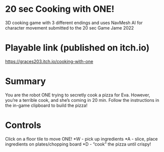 # 20 sec Cooking with ONE!
 3D cooking game with 3 different endings and uses NavMesh AI for character movement
 submitted to the 20 sec Game Jame 2022

# Playable link (published on itch.io)
https://graces203.itch.io/cooking-with-one

# Summary
You are the robot ONE trying to secretly cook a pizza for Eva. However, you’re a terrible cook, and she’s coming in 20 min. Follow the instructions in the in-game clipboard to build the pizza!

# Controls
Click on a floor tile to move ONE!
*W - pick up ingredients
*A - slice, place ingredients on plates/chopping board
*D - “cook” the pizza until crispy!
